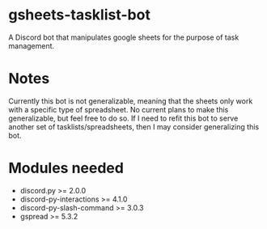 # gsheets-tasklist-bot
A Discord bot that manipulates google sheets for the purpose of task management.

# Notes
Currently this bot is not generalizable, meaning that the sheets only work with a specific type of spreadsheet. No current plans to make this generalizable, but feel free to do so. If I need to refit this bot to serve another set of tasklists/spreadsheets, then I may consider generalizing this bot.

# Modules needed
- discord.py >= 2.0.0
- discord-py-interactions >= 4.1.0
- discord-py-slash-command >= 3.0.3
- gspread >= 5.3.2
